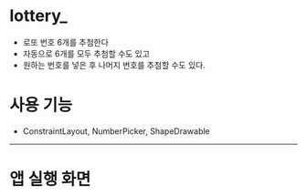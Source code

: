 # lottery_

- 로또 번호 6개를 추첨한다  
- 자동으로 6개를 모두 추첨할 수도 있고  
- 원하는 번호를 넣은 후 나머지 번호를 추첨할 수도 있다.

# 사용 기능  
- ConstraintLayout, NumberPicker, ShapeDrawable

---
# 앱 실행 화면
